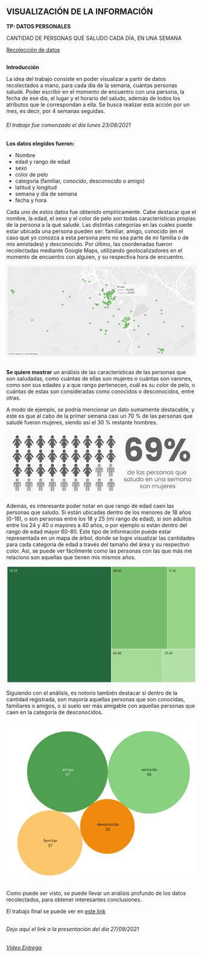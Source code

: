 ## VISUALIZACIÓN DE LA INFORMACIÓN
**TP: DATOS PERSONALES**

CANTIDAD DE PERSONAS QUÉ SALUDO CADA DÍA, EN UNA SEMANA

[Recolección de datos](data.csv)
##

**Introducción**

La idea del trabajo consiste en poder visualizar a partir de datos recolectados a mano, para cada día de la semana, cuántas personas saludé. Poder escribir en el momento de encuentro con una persona, la fecha de ese día, el lugar y el horario del saludo, además de todos los atributos que le correspondan a ella. Se busca realizar esta acción por un mes, es decir, por 4 semanas seguidas.

###### El trabajo fue comenzado el día lunes 23/08/2021

##
**Los datos elegidos fueron:** 

- Nombre
- edad y rango de edad
- sexo
- color de pelo
- categoría (familiar, conocido, desconocido o amigo)
- latitud y longitud
- semana y día de semana
- fecha y hora

Cada uno de estos datos fue obtenido empíricamente. Cabe destacar que el nombre, la edad, el sexo y el color de pelo son todas características propias de la persona a la qué saludé. Las distintas categorías en las cuales puede estar ubicada una persona pueden ser: familiar, amigo, conocido (en el caso qué yo conozca a esta persona pero no sea parte de mi familia o de mis amistades) y desconocido. Por último, las coordenadas fueron recolectadas mediante Google Maps, utilizando geolocalizadores en el momento de encuentro con alguien, y su respectiva hora de encuentro.

![mapa con puntos geolocalizados](mapa.png)

##
**Se quiere mostrar**
un análisis de las características de las personas que son saludadas, como cuántas de ellas son mujeres o cuántas son varones, como son sus edades y a que rango pertenecen, cuál es su color de pelo, o cuántas de estas son consideradas como conocidos o desconocidos, entre otras.

A modo de ejemplo, se podría mencionar un dato sumamente destacable, y este es que al cabo de la primer semana casi un 70 % de las personas que saludé fueron mujeres, siendo así el 30 % restante hombres.

![porcentaje de mujeres saludadas](porcentajemujeres.png)

Además, es interesante poder notar en que rango de edad caen las personas que saludo. Si están ubicadas dentro de los menores de 18 años (0-18), o son personas entre los 18 y 25 (mi rango de edad), si son adultos entre los 24 y 40 o mayores a 40 años, o por ejemplo si están dentro del rango de edad mayor 60-80. Este tipo de información puede estar representada en un mapa de árbol, donde se logre visualizar las cantidades para cada categoría de edad a través del tamaño del área y su respectivo color. Así, se puede ver fácilmente como las personas con las que más me relaciono son aquellas que tienen mis mismos años.

![personas por rango de edad](rangoedad.png)

Siguiendo con el análisis, es notorio también destacar si dentro de la cantidad registrada, son mayoría aquellas personas que son conocidas, familiares o amigos, o si suelo ser más amigable con aquellas personas que caen en la categoría de desconocidos.

![amigo, familiar, conocido, desconocido](categoria.png)

##
Como puede ser visto, se puede llevar un análisis profundo de los datos recolectados, para obtener interesantes conclusiones.

El trabajo final se puede ver en [este link](https://inesmurtagh.github.io/pdata/datospersonales.html)


##

###### Dejo aquí el link a la presentación del día 27/09/2021

###### [Video Entrega](https://drive.google.com/file/d/1RoIciAzBq0pAejQE1QOFCt5DxIMll2T_/view?usp=sharing)

